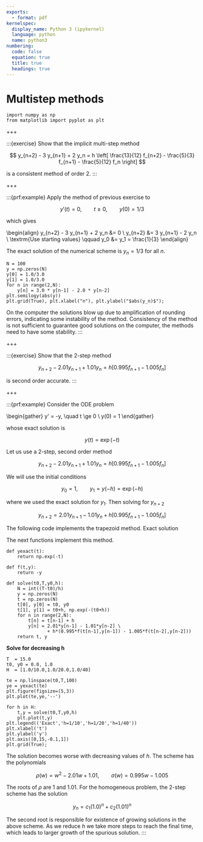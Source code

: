 ```yaml
---
exports:
  - format: pdf
kernelspec:
  display_name: Python 3 (ipykernel)
  language: python
  name: python3
numbering:
  code: false
  equation: true
  title: true
  headings: true
---
```


# Multistep methods

```{code-cell}
import numpy as np
from matplotlib import pyplot as plt
```

+++

:::{exercise}
Show that the implicit multi-step method

$$
y_{n+2} - 3 y_{n+1} + 2 y_n = h \left[ \frac{13}{12} f_{n+2} - \frac{5}{3} f_{n+1} - \frac{5}{12} f_n \right]
$$

is a consistent method of order 2.
:::

+++

:::{prf:example}
Apply the method of previous exercise to

$$
y'(t) = 0, \qquad t \ge 0, \qquad y(0) = 1/3
$$

which gives

\begin{align}
y_{n+2} - 3 y_{n+1} + 2 y_n &= 0 \\
y_{n+2} &= 3 y_{n+1} - 2 y_n \\
\textrm{Use starting values} \qquad y_0 &= y_1 = \frac{1}{3}
\end{align}

The exact solution of the numerical scheme is $y_n = 1/3$ for all $n$.

```{code-cell}
N = 100
y = np.zeros(N)
y[0] = 1.0/3.0
y[1] = 1.0/3.0
for n in range(2,N):
    y[n] = 3.0 * y[n-1] - 2.0 * y[n-2]
plt.semilogy(abs(y))
plt.grid(True), plt.xlabel("n"), plt.ylabel("$abs(y_n)$");
```

On the computer the solutions blow up due to amplification of rounding errors, indicating some instability of the method. Consistency of the method is not sufficient to guarantee good solutions on the computer, the methods need to have some stability.
:::

+++

:::{exercise}
Show that the 2-step method

$$
y_{n+2} - 2.01 y_{n+1} + 1.01 y_n = h[0.995 f_{n+1} - 1.005 f_n]
$$

is second order accurate.
:::

+++

:::{prf:example}
Consider the ODE problem

\begin{gather}
y' = -y, \quad t \ge 0 \\
y(0) = 1
\end{gather}

whose exact solution is

$$
y(t) = \exp(-t)
$$

Let us use a 2-step, second order method

$$
y_{n+2} - 2.01 y_{n+1} + 1.01 y_n = h[0.995 f_{n+1} - 1.005 f_n]
$$

We will use the initial conditions

$$
y_0 = 1, \qquad y_1 = y(-h) = \exp(-h)
$$

where we used the exact solution for $y_1$. Then solving for $y_{n+2}$

$$
y_{n+2} =  2.01 y_{n+1} - 1.01 y_n + h[0.995 f_{n+1} - 1.005 f_n]
$$

The following code implements the trapezoid method.
Exact solution

The next functions implement this method.

```{code-cell}
def yexact(t):
    return np.exp(-t)

def f(t,y):
    return -y

def solve(t0,T,y0,h):
    N = int((T-t0)/h)
    y = np.zeros(N)
    t = np.zeros(N)
    t[0], y[0] = t0, y0
    t[1], y[1] = t0+h, np.exp(-(t0+h))
    for n in range(2,N):
        t[n] = t[n-1] + h
        y[n] = 2.01*y[n-1] - 1.01*y[n-2] \
               + h*(0.995*f(t[n-1],y[n-1]) - 1.005*f(t[n-2],y[n-2]))
    return t, y
```

**Solve for decreasing h**

```{code-cell}
T  = 15.0
t0, y0 = 0.0, 1.0
H  = [1.0/10.0,1.0/20.0,1.0/40]

te = np.linspace(t0,T,100)
ye = yexact(te)
plt.figure(figsize=(5,3))
plt.plot(te,ye,'--')

for h in H:
    t,y = solve(t0,T,y0,h)
    plt.plot(t,y)
plt.legend(('Exact','h=1/10','h=1/20','h=1/40'))
plt.xlabel('t')
plt.ylabel('y')
plt.axis([0,15,-0.1,1])
plt.grid(True);
```

The solution becomes worse with decreasing values of $h$. The scheme has the polynomials

$$
\rho(w) = w^2 - 2.01 w + 1.01, \qquad \sigma(w) = 0.995 w - 1.005
$$

The roots of $\rho$ are $1$ and $1.01$. For the homogeneous problem, the 2-step scheme has the solution

$$
y_n = c_1 (1.0)^n + c_2 (1.01)^n
$$

The second root is responsible for existence of growing solutions in the above scheme. As we reduce $h$ we take more steps to reach the final time, which leads to larger growth of the spurious solution.
:::
